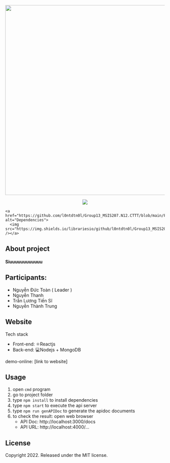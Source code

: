 
<p align="center">
  <img width="600" src="https://res.cloudinary.com/dxchkmler/image/upload/v1669827309/logo_mwaet4_rtfdjz.png">
</p>

<p align="center">
    <a href="https://github.com/l0ntdtn0l/Group13_MSIS207.N12.CTTT/graphs/contributors" alt="Contributors">
        <img src="https://github.com/badges/shields/graphs/contributors" /></a>
  
    <a href="https://github.com/l0ntdtn0l/Group13_MSIS207.N12.CTTT/blob/main/FE/package.json" alt="Dependencies">
      <img src="https://img.shields.io/librariesio/github/l0ntdtn0l/Group13_MSIS207.N12.CTTT" /></a>
</p>


## About project

#### Siuuuuuuuuuuuu

## Participants:

* Nguyễn Đức Toàn ( Leader )
* Nguyễn Thanh
* Trần Lương Tiến Sĩ
* Nguyễn Thành Trung

## Website

Tech stack
- Front-end: ⚛️Reactjs
- Back-end: 💻Nodejs + MongoDB

demo-online: [link to website]

## Usage

1. open ```cmd``` program
2. go to project folder
3. type ```npm install``` to install dependencies
4. type ```npm start``` to execute the api server
5. type ```npm run genAPIDoc``` to generate the apidoc documents
6. to check the result: open web browser
      + API Doc: http://localhost:3000/docs
      + API URL: http://localhost:4000/...

## License

Copyright 2022. Released under the MIT license.

